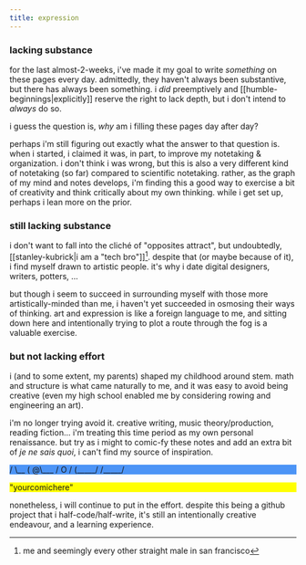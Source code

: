 ```yaml
---
title: expression
---
```


### lacking substance

for the last almost-2-weeks, i've made it my goal to write _something_ on these pages every day. admittedly, they haven't always been substantive, but there has always been something. i _did_ preemptively and [[humble-beginnings|explicitly]] reserve the right to lack depth, but i don't intend to _always_ do so.

i guess the question is, _why_ am i filling these pages day after day?

perhaps i'm still figuring out exactly what the answer to that question is. when i started, i claimed it was, in part, to improve my notetaking & organization. i don't think i was wrong, but this is also a very different kind of notetaking (so far) compared to scientific notetaking. rather, as the graph of my mind and notes develops, i'm finding this a good way to exercise a bit of creativity and think critically about my own thinking. while i get set up, perhaps i lean more on the prior.

### still lacking substance

i don't want to fall into the cliché of "opposites attract", but undoubtedly, [[stanley-kubrick|i am a "tech bro"]][^1]. despite that (or maybe because of it), i find myself drawn to artistic people. it's why i date digital designers, writers, potters, ...

[^1]: me and seemingly every other straight male in san francisco

but though i seem to succeed in surrounding myself with those more artistically-minded than me, i haven't yet succeeded in osmosing their ways of thinking. art and expression is like a foreign language to me, and sitting down here and intentionally trying to plot a route through the fog is a valuable exercise.

### but not lacking effort

i (and to some extent, my parents) shaped my childhood around stem. math and structure is what came naturally to me, and it was easy to avoid being creative (even my high school enabled me by considering rowing and engineering an art).

i'm no longer trying avoid it. creative writing, music theory/production, reading fiction... i'm treating this time period as my own personal renaissance. but try as i might to comic-fy these notes and add an extra bit of _je ne sais quoi_, i can't find my source of inspiration.

<div class="comic">
  <div class="panel" style="background-color: #4c94f6;">
    <div class="monospaced">
<p data-end="U"> / \__
(    @\___
 /         O
/   (_____/
/_____/   </p>
    </div>
  </div>

  <div class="panel" style="background-color: yellow;">
    <div class="pow"><span>"your</span><span>comic</span><span>here"</span></div>
  </div>
</div>

nonetheless, i will continue to put in the effort. despite this being a github project that i half-code/half-write, it's still an intentionally creative endeavour, and a learning experience.